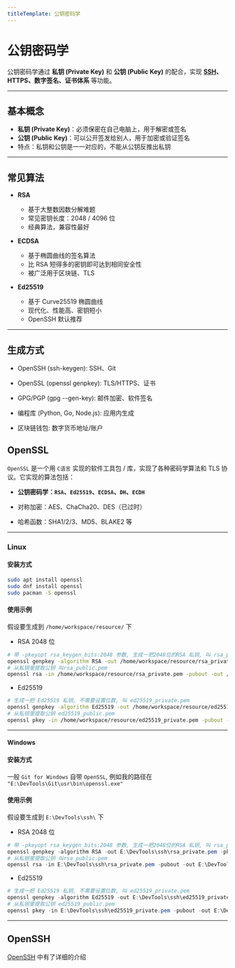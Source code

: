 ```yaml
---
titleTemplate: 公钥密码学
---
```

# 公钥密码学

公钥密码学通过 **私钥 (Private Key)** 和 **公钥 (Public Key)** 的配合，实现 **[SSH](./OpenSSH)、HTTPS、数字签名、证书体系** 等功能。


---

## 基本概念
- **私钥 (Private Key)**：必须保密在自己电脑上，用于解密或签名  
- **公钥 (Public Key)**：可以公开签发给别人，用于加密或验证签名  
- 特点：私钥和公钥是一一对应的，不能从公钥反推出私钥

---


## 常见算法
- **RSA**  
  - 基于大整数因数分解难题  
  - 常见密钥长度：2048 / 4096 位  
  - 经典算法，兼容性最好  

- **ECDSA**  
  - 基于椭圆曲线的签名算法  
  - 比 RSA 短得多的密钥即可达到相同安全性  
  - 被广泛用于区块链、TLS  

- **Ed25519**  
  - 基于 Curve25519 椭圆曲线  
  - 现代化、性能高、密钥短小  
  - OpenSSH 默认推荐  

---

## 生成方式

- OpenSSH (ssh-keygen): SSH、Git

- OpenSSL (openssl genpkey): TLS/HTTPS、证书

- GPG/PGP (gpg --gen-key): 邮件加密、软件签名

- 编程库 (Python, Go, Node.js): 应用内生成

- 区块链钱包: 数字货币地址/账户


## OpenSSL

`OpenSSL` 是一个用 `C语言` 实现的软件工具包 / 库，实现了各种密码学算法和 TLS 协议。它实现的算法包括：
- **公钥密码学：`RSA`、`Ed25519`、`ECDSA`、`DH`、`ECDH`**

- 对称加密：AES、ChaCha20、DES（已过时）

- 哈希函数：SHA1/2/3、MD5、BLAKE2 等

---

### Linux
#### 安装方式
```bash
sudo apt install openssl
sudo dnf install openssl
sudo pacman -S openssl
```

#### 使用示例
假设要生成到 `/home/workspace/resource/` 下
- RSA 2048 位
```bash
# 带 -pkeyopt rsa_keygen_bits:2048 参数, 生成一把2048位的RSA 私钥, 叫 rsa_private.pem
openssl genpkey -algorithm RSA -out /home/workspace/resource/rsa_private.pem -pkeyopt rsa_keygen_bits:2048
# 从私钥里提取公钥 叫rsa_public.pem
openssl rsa -in /home/workspace/resource/rsa_private.pem -pubout -out /home/workspace/resource/rsa_public.pem
```
- Ed25519
```bash
# 生成一把 Ed25519 私钥, 不需要设置位数, 叫 ed25519_private.pem
openssl genpkey -algorithm Ed25519 -out /home/workspace/resource/ed25519_private.pem
# 从私钥里提取公钥 ed25519_public.pem
openssl pkey -in /home/workspace/resource/ed25519_private.pem -pubout -out /home/workspace/resource/ed25519_public.pem
```

---

#### Windows

#### 安装方式
一般 `Git for Windows` 自带 `OpenSSL`, 例如我的路径在 `"E:\DevTools\Git\usr\bin\openssl.exe"`

#### 使用示例
假设要生成到 `E:\DevTools\ssh\` 下
- RSA 2048 位
```powershell
# 带 -pkeyopt rsa_keygen_bits:2048 参数, 生成一把2048位的RSA 私钥, 叫 rsa_private.pem
openssl genpkey -algorithm RSA -out E:\DevTools\ssh\rsa_private.pem -pkeyopt rsa_keygen_bits:2048
# 从私钥里提取公钥 叫rsa_public.pem
openssl rsa -in E:\DevTools\ssh\rsa_private.pem -pubout -out E:\DevTools\ssh\rsa_public.pem
```
- Ed25519
```powershell
# 生成一把 Ed25519 私钥, 不需要设置位数, 叫 ed25519_private.pem
openssl genpkey -algorithm Ed25519 -out E:\DevTools\ssh\ed25519_private.pem
# 从私钥里提取公钥 ed25519_public.pem
openssl pkey -in E:\DevTools\ssh\ed25519_private.pem -pubout -out E:\DevTools\ssh\ed25519_public.pem
```

---

## OpenSSH
[OpenSSH](./OpenSSH) 中有了详细的介绍

